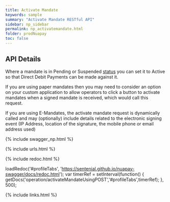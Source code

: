 ```yaml
---
title: Activate Mandate
keywords: sample
summary: "Activate Mandate RESTful API"
sidebar: np_sidebar
permalink: np_activatemandate.html
folder: prodNuapay
toc: false
---
```


## API Details

<p>Where a mandate is in Pending or Suspended <a href="np_mandatestatuses.html">status</a> you can set it to Active so that Direct Debit Payments can be made against it.</p>

<p>If you are using paper mandates then you may need to consider an option on your custom application to allow operators to click a button to activate mandates when a signed mandate is received, which would call this request.</p>

<p>If you are using E-Mandates, the activate mandate request is dynamically called and may (optionally) include details related to the electronic signing event (IP Address, location of the signature, the mobile phone or email address used)</p>


{% include swagger_np.html %}

{% include urls.html %}


<ul id="profileTabs" class="nav nav-tabs">
    
   
</ul>
   
{% include redoc.html %}
   
loadRedoc('#profileTabs', 'https://sentenial.github.io/nuapay-swagger/docs/redoc.html');
var timerRef = setInterval(function() { getDocs('operation/activateMandateUsingPOST','#profileTabs',timerRef); }, 500);


</script>


<div id="mydiv"></div>
</div>
</div>


{% include links.html %}

